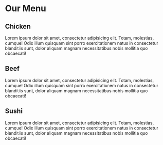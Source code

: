 <!DOCTYPE html>
<html>
<head>
    <meta charset="utf-8">
    <h1>Our Menu</h1>
</head>

<body>
<section>
    <div id="box">
    <h2>Chicken</h2> 
    <div id="content">Lorem ipsum dolor sit amet, consectetur adipisicing elit. Totam, molestias, cumque! Odio illum quisquam sint porro exercitationem natus in consectetur blanditiis sunt, dolor aliquam magnam necessitatibus nobis mollitia quo obcaecati!</div>
          </div>
</section>

<section>
<div id="box">
    <h2>Beef</h2> 
    <div id="content">Lorem ipsum dolor sit amet, consectetur adipisicing elit. Totam, molestias, cumque! Odio illum quisquam sint porro exercitationem natus in consectetur blanditiis sunt, dolor aliquam magnam necessitatibus nobis mollitia quo obcaecati!</div>
          </div>
</section>

<section>
<div id="box">
    <h2>Sushi</h2> 
    <div id="content">Lorem ipsum dolor sit amet, consectetur adipisicing elit. Totam, molestias, cumque! Odio illum quisquam sint porro exercitationem natus in consectetur blanditiis sunt, dolor aliquam magnam necessitatibus nobis mollitia quo obcaecati!</div>
          </div>
</section>   

</body>

</html>
